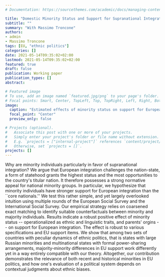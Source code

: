 ```yaml
---
# Documentation: https://sourcethemes.com/academic/docs/managing-content/

title: "Domestic Minority Status and Support for Supranational Integration"
subtitle: ""
summary: "With Massimo Troncone"
authors: 
- admin
- Massimo Troncone
tags: [EU, "ethnic politics"]
categories: []
date: 2021-05-14T09:35:02+02:00
lastmod: 2021-05-14T09:35:02+02:00
featured: true
draft: false
publication: Working paper
publication_types: []
abstract: 

# Featured image
# To use, add an image named `featured.jpg/png` to your page's folder.
# Focal points: Smart, Center, TopLeft, Top, TopRight, Left, Right, BottomLeft, Bottom, BottomRight.
image:
  caption: "Estimated effects of minority status on support for European integration"
  focal_point: "Center"
  preview_only: false

# Projects (optional).
#   Associate this post with one or more of your projects.
#   Simply enter your project's folder or file name without extension.
#   E.g. `projects = ["internal-project"]` references `content/project/deep-learning/index.md`.
#   Otherwise, set `projects = []`.
projects: []
---
```


Why are minority individuals particularly in favor of supranational integration? We argue that European integration challenges the nation-state, a form of statehood grants the highest status and the most opportunities to the country's titular nation. It therefore possesses a strong normative appeal for national minority groups. In particular, we hypothesize that minority individuals have stronger support for European integration than the ``core nationals.'' We test this rather simple, and yet largely overlooked intuition using multiple rounds of the European Social Survey and the International Social Survey. Our empirical strategy relies on coarsened exact matching to identify suitable counterfactuals between minority and majority individuals. Results indicate a robust positive effect of minority status -- operationalized as ethnic and linguistic traits, and parents' orgins -- on support for European integration. The effect is robust to various specifications and EU support items. We show that among two sets of countries with peculiar dynamics of ethnic politics, that is states with large Russian minorities and multinational states with formal power-sharing arrangements, majority-minority differences in EU support work differently yet in a way entirely compatible with our theory. Altogether, our contribution demonstrates the relevance of both recent and historical minorities in EU politics, and how one's evaluation of a political system depends on contextual judgments about ethnic biases.